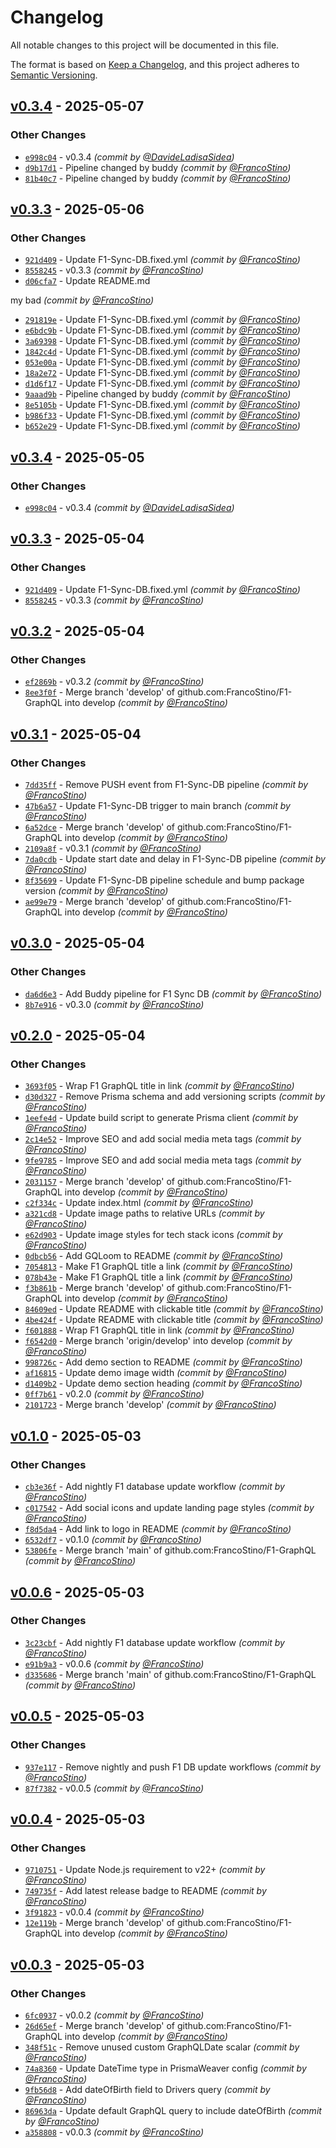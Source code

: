 # Changelog
All notable changes to this project will be documented in this file.

The format is based on [Keep a Changelog](https://keepachangelog.com/en/1.0.0/),
and this project adheres to [Semantic Versioning](https://semver.org/spec/v2.0.0.html).

## [v0.3.4] - 2025-05-07
### Other Changes
- [`e998c04`](https://github.com/FrancoStino/F1-GraphQL/commit/e998c04d7fc2bf3e7ed54519fb33751af479d1e3) - v0.3.4 *(commit by [@DavideLadisaSidea](https://github.com/DavideLadisaSidea))*
- [`d9b17d1`](https://github.com/FrancoStino/F1-GraphQL/commit/d9b17d111a653698415aefe6da25478bc6c415d0) - Pipeline changed by buddy *(commit by [@FrancoStino](https://github.com/FrancoStino))*
- [`81b40c7`](https://github.com/FrancoStino/F1-GraphQL/commit/81b40c7e68f434d9166df5ae97ddeab69148d305) - Pipeline changed by buddy *(commit by [@FrancoStino](https://github.com/FrancoStino))*


## [v0.3.3] - 2025-05-06
### Other Changes
- [`921d409`](https://github.com/FrancoStino/F1-GraphQL/commit/921d409d429d0dc27699229b712627e5d62e4d58) - Update F1-Sync-DB.fixed.yml *(commit by [@FrancoStino](https://github.com/FrancoStino))*
- [`8558245`](https://github.com/FrancoStino/F1-GraphQL/commit/8558245b0a47f14d8d53b981a2f8c01ffbeb82f1) - v0.3.3 *(commit by [@FrancoStino](https://github.com/FrancoStino))*
- [`d06cfa7`](https://github.com/FrancoStino/F1-GraphQL/commit/d06cfa710f9314ec8b63bd3408763379be768ef2) - Update README.md

my bad *(commit by [@FrancoStino](https://github.com/FrancoStino))*
- [`291819e`](https://github.com/FrancoStino/F1-GraphQL/commit/291819eeb1a18a23109549831aa953214466463e) - Update F1-Sync-DB.fixed.yml *(commit by [@FrancoStino](https://github.com/FrancoStino))*
- [`e6bdc9b`](https://github.com/FrancoStino/F1-GraphQL/commit/e6bdc9b8fcb78e8af52ef88da01a82d43cead8bd) - Update F1-Sync-DB.fixed.yml *(commit by [@FrancoStino](https://github.com/FrancoStino))*
- [`3a69398`](https://github.com/FrancoStino/F1-GraphQL/commit/3a6939809c30e1ae8ae3959407fecc36676ce3b5) - Update F1-Sync-DB.fixed.yml *(commit by [@FrancoStino](https://github.com/FrancoStino))*
- [`1842c4d`](https://github.com/FrancoStino/F1-GraphQL/commit/1842c4d5085474161b978cceec6c0faa7f684be7) - Update F1-Sync-DB.fixed.yml *(commit by [@FrancoStino](https://github.com/FrancoStino))*
- [`053e00a`](https://github.com/FrancoStino/F1-GraphQL/commit/053e00aba7b6bdd09dcd801cc5684f1d5e7ce7bf) - Update F1-Sync-DB.fixed.yml *(commit by [@FrancoStino](https://github.com/FrancoStino))*
- [`18a2e72`](https://github.com/FrancoStino/F1-GraphQL/commit/18a2e72170400542ee13bc5da94a57788792f77e) - Update F1-Sync-DB.fixed.yml *(commit by [@FrancoStino](https://github.com/FrancoStino))*
- [`d1d6f17`](https://github.com/FrancoStino/F1-GraphQL/commit/d1d6f1715933c4399ac7a1a542f869135f985c53) - Update F1-Sync-DB.fixed.yml *(commit by [@FrancoStino](https://github.com/FrancoStino))*
- [`9aaad9b`](https://github.com/FrancoStino/F1-GraphQL/commit/9aaad9bc85a8fc050b7322a9c079041228a9a16d) - Pipeline changed by buddy *(commit by [@FrancoStino](https://github.com/FrancoStino))*
- [`8e5105b`](https://github.com/FrancoStino/F1-GraphQL/commit/8e5105b71bc97d3d04ec691e2c3e868875d5d5ed) - Update F1-Sync-DB.fixed.yml *(commit by [@FrancoStino](https://github.com/FrancoStino))*
- [`b986f33`](https://github.com/FrancoStino/F1-GraphQL/commit/b986f332dfeeb1586fa6fee6a6e902957354ec8c) - Update F1-Sync-DB.fixed.yml *(commit by [@FrancoStino](https://github.com/FrancoStino))*
- [`b652e29`](https://github.com/FrancoStino/F1-GraphQL/commit/b652e29bd2575e79406fe4a384dd3cb2692aab14) - Update F1-Sync-DB.fixed.yml *(commit by [@FrancoStino](https://github.com/FrancoStino))*


## [v0.3.4] - 2025-05-05
### Other Changes
- [`e998c04`](https://github.com/FrancoStino/F1-GraphQL/commit/e998c04d7fc2bf3e7ed54519fb33751af479d1e3) - v0.3.4 *(commit by [@DavideLadisaSidea](https://github.com/DavideLadisaSidea))*


## [v0.3.3] - 2025-05-04
### Other Changes
- [`921d409`](https://github.com/FrancoStino/F1-GraphQL/commit/921d409d429d0dc27699229b712627e5d62e4d58) - Update F1-Sync-DB.fixed.yml *(commit by [@FrancoStino](https://github.com/FrancoStino))*
- [`8558245`](https://github.com/FrancoStino/F1-GraphQL/commit/8558245b0a47f14d8d53b981a2f8c01ffbeb82f1) - v0.3.3 *(commit by [@FrancoStino](https://github.com/FrancoStino))*


## [v0.3.2] - 2025-05-04
### Other Changes
- [`ef2869b`](https://github.com/FrancoStino/F1-GraphQL/commit/ef2869b97db1f6cf16dbca4987852192edd5541a) - v0.3.2 *(commit by [@FrancoStino](https://github.com/FrancoStino))*
- [`8ee3f0f`](https://github.com/FrancoStino/F1-GraphQL/commit/8ee3f0f120cda3f806ae6cfab6f9cdb4ca8341d4) - Merge branch 'develop' of github.com:FrancoStino/F1-GraphQL into develop *(commit by [@FrancoStino](https://github.com/FrancoStino))*


## [v0.3.1] - 2025-05-04
### Other Changes
- [`7dd35ff`](https://github.com/FrancoStino/F1-GraphQL/commit/7dd35ff65303861db2b82f7457698e4c25d2e552) - Remove PUSH event from F1-Sync-DB pipeline *(commit by [@FrancoStino](https://github.com/FrancoStino))*
- [`47b6a57`](https://github.com/FrancoStino/F1-GraphQL/commit/47b6a5745b9d023c044e1569cb995cddc1c8e04c) - Update F1-Sync-DB trigger to main branch *(commit by [@FrancoStino](https://github.com/FrancoStino))*
- [`6a52dce`](https://github.com/FrancoStino/F1-GraphQL/commit/6a52dce99501fb33a6af4414334396f32b3a5d46) - Merge branch 'develop' of github.com:FrancoStino/F1-GraphQL into develop *(commit by [@FrancoStino](https://github.com/FrancoStino))*
- [`2109a8f`](https://github.com/FrancoStino/F1-GraphQL/commit/2109a8fb3991b7bdadb4744b02156bf4686d6b8a) - v0.3.1 *(commit by [@FrancoStino](https://github.com/FrancoStino))*
- [`7da0cdb`](https://github.com/FrancoStino/F1-GraphQL/commit/7da0cdb8dc8d549716be2eec940857e197ca5558) - Update start date and delay in F1-Sync-DB pipeline *(commit by [@FrancoStino](https://github.com/FrancoStino))*
- [`8f35699`](https://github.com/FrancoStino/F1-GraphQL/commit/8f35699e88223f38c8c9fd65e2789eb4873573b0) - Update F1-Sync-DB pipeline schedule and bump package version *(commit by [@FrancoStino](https://github.com/FrancoStino))*
- [`ae99e79`](https://github.com/FrancoStino/F1-GraphQL/commit/ae99e799e8e1fe58a3d7b8df14fa9c5de4a7fde6) - Merge branch 'develop' of github.com:FrancoStino/F1-GraphQL into develop *(commit by [@FrancoStino](https://github.com/FrancoStino))*


## [v0.3.0] - 2025-05-04
### Other Changes
- [`da6d6e3`](https://github.com/FrancoStino/F1-GraphQL/commit/da6d6e345fe05640b780e6326fa01e3a0b59ee8c) - Add Buddy pipeline for F1 Sync DB *(commit by [@FrancoStino](https://github.com/FrancoStino))*
- [`8b7e916`](https://github.com/FrancoStino/F1-GraphQL/commit/8b7e91680370ddd16718045033a4403b816e4521) - v0.3.0 *(commit by [@FrancoStino](https://github.com/FrancoStino))*


## [v0.2.0] - 2025-05-04
### Other Changes
- [`3693f05`](https://github.com/FrancoStino/F1-GraphQL/commit/3693f051012352baae3a05e35e892e5594836958) - Wrap F1 GraphQL title in link *(commit by [@FrancoStino](https://github.com/FrancoStino))*
- [`d30d327`](https://github.com/FrancoStino/F1-GraphQL/commit/d30d3274019a6a6f0da8134bd0c3dc6b1dc2fdaf) - Remove Prisma schema and add versioning scripts *(commit by [@FrancoStino](https://github.com/FrancoStino))*
- [`1eefe4d`](https://github.com/FrancoStino/F1-GraphQL/commit/1eefe4d0adfde98b9e153774aca6a21a20cf92bd) - Update build script to generate Prisma client *(commit by [@FrancoStino](https://github.com/FrancoStino))*
- [`2c14e52`](https://github.com/FrancoStino/F1-GraphQL/commit/2c14e525b5b2ae8622cd4dbc1da461b4aae10d54) - Improve SEO and add social media meta tags *(commit by [@FrancoStino](https://github.com/FrancoStino))*
- [`9fe9785`](https://github.com/FrancoStino/F1-GraphQL/commit/9fe97853e04156a813f090d81a51ba14e34c507a) - Improve SEO and add social media meta tags *(commit by [@FrancoStino](https://github.com/FrancoStino))*
- [`2031157`](https://github.com/FrancoStino/F1-GraphQL/commit/203115764516773845044c93dd6c911e1e927674) - Merge branch 'develop' of github.com:FrancoStino/F1-GraphQL into develop *(commit by [@FrancoStino](https://github.com/FrancoStino))*
- [`c2f334c`](https://github.com/FrancoStino/F1-GraphQL/commit/c2f334cf3b8f08ff0efe3d4439a547a72fda5fba) - Update index.html *(commit by [@FrancoStino](https://github.com/FrancoStino))*
- [`a321cd8`](https://github.com/FrancoStino/F1-GraphQL/commit/a321cd8f9a14edcc560239b9dfc29063bfdac3cb) - Update image paths to relative URLs *(commit by [@FrancoStino](https://github.com/FrancoStino))*
- [`e62d903`](https://github.com/FrancoStino/F1-GraphQL/commit/e62d90317b58bc75c38451bba936e1e2affa1bcd) - Update image styles for tech stack icons *(commit by [@FrancoStino](https://github.com/FrancoStino))*
- [`0dbcb56`](https://github.com/FrancoStino/F1-GraphQL/commit/0dbcb561368728932a4d5083afb5196b19c067e5) - Add GQLoom to README *(commit by [@FrancoStino](https://github.com/FrancoStino))*
- [`7054813`](https://github.com/FrancoStino/F1-GraphQL/commit/70548133779d1d915bb9a3791d05872095fdaeb5) - Make F1 GraphQL title a link *(commit by [@FrancoStino](https://github.com/FrancoStino))*
- [`078b43e`](https://github.com/FrancoStino/F1-GraphQL/commit/078b43ed8d7594718b52eda3df69fac2e441a732) - Make F1 GraphQL title a link *(commit by [@FrancoStino](https://github.com/FrancoStino))*
- [`f3b861b`](https://github.com/FrancoStino/F1-GraphQL/commit/f3b861b7d5b88224e0a94027e4b8d361b3d4b74b) - Merge branch 'develop' of github.com:FrancoStino/F1-GraphQL into develop *(commit by [@FrancoStino](https://github.com/FrancoStino))*
- [`84609ed`](https://github.com/FrancoStino/F1-GraphQL/commit/84609ed1ff9667f35723e12f6118d0e4e7c4d663) - Update README with clickable title *(commit by [@FrancoStino](https://github.com/FrancoStino))*
- [`4be424f`](https://github.com/FrancoStino/F1-GraphQL/commit/4be424f39f8638e88cafb1b4b913968d23b39b7e) - Update README with clickable title *(commit by [@FrancoStino](https://github.com/FrancoStino))*
- [`f601888`](https://github.com/FrancoStino/F1-GraphQL/commit/f601888b85949acbdcc8889978b5fda627ff2661) - Wrap F1 GraphQL title in link *(commit by [@FrancoStino](https://github.com/FrancoStino))*
- [`f6542d0`](https://github.com/FrancoStino/F1-GraphQL/commit/f6542d06a8eaaba96aaa6eaa4650c4401110fc92) - Merge branch 'origin/develop' into develop *(commit by [@FrancoStino](https://github.com/FrancoStino))*
- [`998726c`](https://github.com/FrancoStino/F1-GraphQL/commit/998726c08b659e4d91604415e25f04653c8c90b2) - Add demo section to README *(commit by [@FrancoStino](https://github.com/FrancoStino))*
- [`af16815`](https://github.com/FrancoStino/F1-GraphQL/commit/af16815ceb9cce158fa28757ec6ddb7b3de3c143) - Update demo image width *(commit by [@FrancoStino](https://github.com/FrancoStino))*
- [`d1409b2`](https://github.com/FrancoStino/F1-GraphQL/commit/d1409b25150929f898a341816d5a7d39950ff456) - Update demo section heading *(commit by [@FrancoStino](https://github.com/FrancoStino))*
- [`0ff7b61`](https://github.com/FrancoStino/F1-GraphQL/commit/0ff7b61fe586fdddd8d118f7e71b9ab3d3369c48) - v0.2.0 *(commit by [@FrancoStino](https://github.com/FrancoStino))*
- [`2101723`](https://github.com/FrancoStino/F1-GraphQL/commit/2101723224685b01defa92a0d47e21451001d8d0) - Merge branch 'develop' *(commit by [@FrancoStino](https://github.com/FrancoStino))*


## [v0.1.0] - 2025-05-03
### Other Changes
- [`cb3e36f`](https://github.com/FrancoStino/F1-GraphQL/commit/cb3e36feb0567850043c01021b56c005c939bd16) - Add nightly F1 database update workflow *(commit by [@FrancoStino](https://github.com/FrancoStino))*
- [`c017542`](https://github.com/FrancoStino/F1-GraphQL/commit/c017542489bf5de377c525770223a85f769f18cb) - Add social icons and update landing page styles *(commit by [@FrancoStino](https://github.com/FrancoStino))*
- [`f8d5da4`](https://github.com/FrancoStino/F1-GraphQL/commit/f8d5da4fe756d03b7769be94595ba847fe49342e) - Add link to logo in README *(commit by [@FrancoStino](https://github.com/FrancoStino))*
- [`6532df7`](https://github.com/FrancoStino/F1-GraphQL/commit/6532df711c348a921425982b60240ce2929b0767) - v0.1.0 *(commit by [@FrancoStino](https://github.com/FrancoStino))*
- [`53806fe`](https://github.com/FrancoStino/F1-GraphQL/commit/53806fe18f2b661f4d9416efb9f1b6be01c3fa8c) - Merge branch 'main' of github.com:FrancoStino/F1-GraphQL *(commit by [@FrancoStino](https://github.com/FrancoStino))*


## [v0.0.6] - 2025-05-03
### Other Changes
- [`3c23cbf`](https://github.com/FrancoStino/F1-GraphQL/commit/3c23cbf1f1d1e11f8cea3b776c36cc968335d1dc) - Add nightly F1 database update workflow *(commit by [@FrancoStino](https://github.com/FrancoStino))*
- [`e91b9a3`](https://github.com/FrancoStino/F1-GraphQL/commit/e91b9a3b51dbf7a9f92eb8c8603e118f52d04be5) - v0.0.6 *(commit by [@FrancoStino](https://github.com/FrancoStino))*
- [`d335686`](https://github.com/FrancoStino/F1-GraphQL/commit/d335686aaac31070bc21286a9fbe73653c811441) - Merge branch 'main' of github.com:FrancoStino/F1-GraphQL *(commit by [@FrancoStino](https://github.com/FrancoStino))*


## [v0.0.5] - 2025-05-03
### Other Changes
- [`937e117`](https://github.com/FrancoStino/F1-GraphQL/commit/937e117f9b5157acf3dd8206caadb77776f52a05) - Remove nightly and push F1 DB update workflows *(commit by [@FrancoStino](https://github.com/FrancoStino))*
- [`87f7382`](https://github.com/FrancoStino/F1-GraphQL/commit/87f7382615494a4e6ce3ab5454abc55b72fce41d) - v0.0.5 *(commit by [@FrancoStino](https://github.com/FrancoStino))*


## [v0.0.4] - 2025-05-03
### Other Changes
- [`9710751`](https://github.com/FrancoStino/F1-GraphQL/commit/971075190207122e172740972fc25e4beb73bf60) - Update Node.js requirement to v22+ *(commit by [@FrancoStino](https://github.com/FrancoStino))*
- [`749735f`](https://github.com/FrancoStino/F1-GraphQL/commit/749735fed3598a83ab818f94ebf1ed46d35c2ebe) - Add latest release badge to README *(commit by [@FrancoStino](https://github.com/FrancoStino))*
- [`3f91823`](https://github.com/FrancoStino/F1-GraphQL/commit/3f918232fdb8593d85fab534979b2527f2e3cad1) - v0.0.4 *(commit by [@FrancoStino](https://github.com/FrancoStino))*
- [`12e119b`](https://github.com/FrancoStino/F1-GraphQL/commit/12e119b0948fd4a0d17719930aa8a13a846ecf9e) - Merge branch 'develop' of github.com:FrancoStino/F1-GraphQL into develop *(commit by [@FrancoStino](https://github.com/FrancoStino))*


## [v0.0.3] - 2025-05-03
### Other Changes
- [`6fc0937`](https://github.com/FrancoStino/F1-GraphQL/commit/6fc09374ee441cd9e836dacff3d2f9880eec895c) - v0.0.2 *(commit by [@FrancoStino](https://github.com/FrancoStino))*
- [`26d65ef`](https://github.com/FrancoStino/F1-GraphQL/commit/26d65ef91e8f6527f378cd9dcab07b0df0983240) - Merge branch 'develop' of github.com:FrancoStino/F1-GraphQL into develop *(commit by [@FrancoStino](https://github.com/FrancoStino))*
- [`348f51c`](https://github.com/FrancoStino/F1-GraphQL/commit/348f51cd34e3ce242a518fd0028b2f35c2d21b56) - Remove unused custom GraphQLDate scalar *(commit by [@FrancoStino](https://github.com/FrancoStino))*
- [`74a8360`](https://github.com/FrancoStino/F1-GraphQL/commit/74a8360b28ebdc29bb561d53cbb0709fce53fe8c) - Update DateTime type in PrismaWeaver config *(commit by [@FrancoStino](https://github.com/FrancoStino))*
- [`9fb56d8`](https://github.com/FrancoStino/F1-GraphQL/commit/9fb56d89a88b6715874fd616712f4f51f09053b2) - Add dateOfBirth field to Drivers query *(commit by [@FrancoStino](https://github.com/FrancoStino))*
- [`86963da`](https://github.com/FrancoStino/F1-GraphQL/commit/86963daa67143d9104ae88cb0a40b407183a0114) - Update default GraphQL query to include dateOfBirth *(commit by [@FrancoStino](https://github.com/FrancoStino))*
- [`a358808`](https://github.com/FrancoStino/F1-GraphQL/commit/a358808ecfcfaced9fde461b2d645752281205f5) - v0.0.3 *(commit by [@FrancoStino](https://github.com/FrancoStino))*

[v0.0.3]: https://github.com/FrancoStino/F1-GraphQL/compare/v0.0.1...v0.0.3
[v0.0.4]: https://github.com/FrancoStino/F1-GraphQL/compare/v0.0.3...v0.0.4
[v0.0.5]: https://github.com/FrancoStino/F1-GraphQL/compare/v0.0.4...v0.0.5
[v0.0.6]: https://github.com/FrancoStino/F1-GraphQL/compare/v0.0.5...v0.0.6
[v0.1.0]: https://github.com/FrancoStino/F1-GraphQL/compare/v0.0.6...v0.1.0
[v0.2.0]: https://github.com/FrancoStino/F1-GraphQL/compare/v0.1.0...v0.2.0
[v0.3.0]: https://github.com/FrancoStino/F1-GraphQL/compare/v0.2.0...v0.3.0
[v0.3.1]: https://github.com/FrancoStino/F1-GraphQL/compare/v0.3.0...v0.3.1
[v0.3.2]: https://github.com/FrancoStino/F1-GraphQL/compare/v0.3.1...v0.3.2
[v0.3.3]: https://github.com/FrancoStino/F1-GraphQL/compare/v0.3.2...v0.3.3
[v0.3.4]: https://github.com/FrancoStino/F1-GraphQL/compare/v0.3.3...v0.3.4
[v0.3.3]: https://github.com/FrancoStino/F1-GraphQL/compare/v0.3.2...v0.3.3
[v0.3.4]: https://github.com/FrancoStino/F1-GraphQL/compare/v0.3.3...v0.3.4
